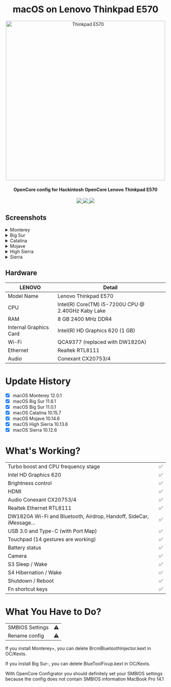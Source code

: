 <h1 align="center"> macOS on Lenovo Thinkpad E570 </h1>

<p align="center">
  <img src="https://github.com/yusfklncc/Lenovo-Thinkpad-E570-Hackintosh/blob/main/ThinkPad%20E570.png" alt="Thinkpad E570" width="500">
</p>

<h4 align="center"> OpenCore config for Hackintosh OpenCore Lenovo Thinkpad E570 </h4>

<p align="center">
<a href="https://www.apple.com/macos/monterey/">
  <img src="https://img.shields.io/badge/macOS-Monterey_v12.0.1-orange"/> </a>
<a href="https://github.com/acidanthera/OpenCorePkg">
  <img src="https://img.shields.io/badge/OpenCore-0.7.5-9cf"/> </a>
<a href="https://github.com/relaxewdy/Thinkpad-E570-Hackintosh-OpenCore/releases">
  <img src="https://img.shields.io/badge/release-EFI-blue.svg"/> </a>
</p>

## Screenshots
<details>
<summary>Monterey</summary>
<p align="center">
  <img src="https://github.com/yusfklncc/Lenovo-Thinkpad-E570-Hackintosh/blob/main/macOS%20Screenshots/Monterey.png">
</p>
</details>
<details>
<summary>Big Sur</summary>

<p align="center">
  <img src="https://github.com/yusfklncc/Lenovo-Thinkpad-E570-Hackintosh/blob/main/macOS%20Screenshots/Big%20Sur.png">
</p>

</details>
<details>
<summary>Catalina</summary>

<p align="center">
  <img src="https://github.com/yusfklncc/Lenovo-Thinkpad-E570-Hackintosh/blob/main/macOS%20Screenshots/Catalina.png">
</p>

</details>
<details>
<summary>Mojave</summary>

<p align="center">
  <img src="https://github.com/yusfklncc/Lenovo-Thinkpad-E570-Hackintosh/blob/main/macOS%20Screenshots/Mojave.png">
</p>

</details>
<details>
<summary>High Sierra</summary>

<p align="center">
  <img src="https://github.com/yusfklncc/Lenovo-Thinkpad-E570-Hackintosh/blob/main/macOS%20Screenshots/High%20Sierra.png">
</p>

</details>
<details>
<summary>Sierra</summary>

<p align="center">
  <img src="https://github.com/yusfklncc/Lenovo-Thinkpad-E570-Hackintosh/blob/main/macOS%20Screenshots/Sierra.png">
</p>
</details>

<!-- omit in toc -->
## Hardware

| **LENOVO** | Detail                                                  |
| ------------------- | ------------------------------------------- |
| Model Name      | Lenovo Thinkpad E570      |
| CPU              | Intel(R) Core(TM) i5-7200U CPU @ 2.40GHz Kaby Lake             |
| RAM           | 8 GB 2400 MHz DDR4    |
| Internal Graphics Card | Intel(R) HD Graphics 620 (1 GB)                     |
| Wi-Fi             | QCA9377 (replaced with DW1820A) |
| Ethernet          | Realtek RTL8111            |
| Audio       | Conexant CX20753/4                       |

# Update History
- [x] macOS Monterey 12.0.1
- [x] macOS Big Sur 11.6.1
- [x] macOS Big Sur 11.0.1
- [x] macOS Catalina 10.15.7
- [x] macOS Mojave 10.14.6
- [x] macOS High Sierra 10.13.6
- [x] macOS Sierra 10.12.6

# What's Working?
|                                 |                                    |
| -----------------------------------  | -------- |
|  Turbo boost and CPU frequency stage |  ✅  |
|  Intel HD Graphics 620              |  ✅  |
|  Brightness control                  |  ✅  |
|  HDMI                                |  ✅  |
|  Audio Conexant CX20753/4            |  ✅  |
|  Realtek Ethernet RTL8111            |  ✅  | 
|  DW1820A Wi-Fi and Bluetooth, Airdrop, Handoff, SideCar, iMessage...         |  ✅  |
|  USB 3.0 and Type-C (with Port Map)        |  ✅  |
|  Touchpad (14 gestures are working)   |  ✅  |
|  Battery status   |  ✅  |
|  Camera   |  ✅  |
|  S3 Sleep / Wake   |  ✅  |
|  S4 Hibernation / Wake   |  ✅  |
|  Shutdown / Reboot   |  ✅  |
|  Fn shortcut keys   |  ✅  |
 
# What You Have to Do?
|                                 |                                    |
| -----------------------------------  | -------- |
|  SMBIOS Settings  | ⚠️ |
|  Rename config    | ⚠️ |

If you install Monterey+, you can delete BrcmBluetoothInjector.kext in OC/Kexts. 

If you install Big Sur-, you can delete BlueToolFixup.kext in OC/Kexts.

With OpenCore Configrator you should definitely set your SMBIOS settings because the config does not contain SMBIOS information MacBook Pro 14.1
